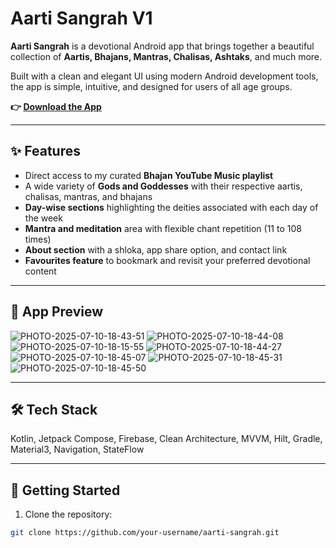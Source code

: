 # Aarti Sangrah V1

**Aarti Sangrah** is a devotional Android app that brings together a beautiful collection of **Aartis, Bhajans, Mantras, Chalisas, Ashtaks**, and much more.  

Built with a clean and elegant UI using modern Android development tools, the app is simple, intuitive, and designed for users of all age groups.

**👉 [Download the App]([https://your-link-here.com](https://drive.google.com/file/d/1ibZJ9_vqeQz_3hqd_zxZZ7UdMn23WytQ/view?usp=sharing))**

---

## ✨ Features

- Direct access to my curated **Bhajan YouTube Music playlist**
- A wide variety of **Gods and Goddesses** with their respective aartis, chalisas, mantras, and bhajans
- **Day-wise sections** highlighting the deities associated with each day of the week
- **Mantra and meditation** area with flexible chant repetition (11 to 108 times)
- **About section** with a shloka, app share option, and contact link
- **Favourites feature** to bookmark and revisit your preferred devotional content

---

## 📱 App Preview

![PHOTO-2025-07-10-18-43-51](https://github.com/user-attachments/assets/47bd6642-fcfc-4f5f-bb8c-1da744d3a3fa)
![PHOTO-2025-07-10-18-44-08](https://github.com/user-attachments/assets/658343e0-7328-4fec-849a-5833a1b1d5a5)
![PHOTO-2025-07-10-18-15-55](https://github.com/user-attachments/assets/cfcf8eb9-e402-4576-8c16-c39b57be20e3)
![PHOTO-2025-07-10-18-44-27](https://github.com/user-attachments/assets/7dc5501a-7dbc-4579-b0e3-536354a7dc96)
![PHOTO-2025-07-10-18-45-07](https://github.com/user-attachments/assets/779ce42b-cf61-4587-b286-fd3feecc37dc)
![PHOTO-2025-07-10-18-45-31](https://github.com/user-attachments/assets/1250747b-4752-4fd5-b643-f6809595f5a3)
![PHOTO-2025-07-10-18-45-50](https://github.com/user-attachments/assets/7b2e476b-50ff-4eba-a911-89ce9eaadad7)


---

## 🛠️ Tech Stack

Kotlin, Jetpack Compose, Firebase, Clean Architecture, MVVM, Hilt, Gradle, Material3, Navigation, StateFlow

---

## 🚀 Getting Started

1. Clone the repository:
```bash
git clone https://github.com/your-username/aarti-sangrah.git
